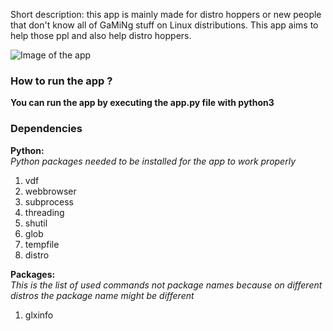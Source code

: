 Short description:
this app is mainly made for distro hoppers or new people that don't know all of GaMiNg stuff on Linux distributions. This app aims to help those ppl and also help distro hoppers.
                                                                                                                                    
                                                                                                                                                                                                                                                                        
![Image of the app](https://i.imgur.com/cLfzA6b.png)

### How to run the app ?
**You can run the app by executing the app.py file with python3**                                                                          

### Dependencies
**Python:**                                                                                                                                    
*Python packages needed to be installed for the app to work properly*
1.  vdf
2.  webbrowser
3.  subprocess
4.  threading
5.  shutil
6.  glob
7.  tempfile
8.  distro
                                                                                                                                                   
**Packages:**                                                                                                                                              
*This is the list of used commands not package names because on different distros the package name might be different*
1.  glxinfo
